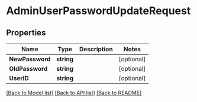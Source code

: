 # AdminUserPasswordUpdateRequest

## Properties

Name | Type | Description | Notes
------------ | ------------- | ------------- | -------------
**NewPassword** | **string** |  | [optional] 
**OldPassword** | **string** |  | [optional] 
**UserID** | **string** |  | [optional] 

[[Back to Model list]](../README.md#documentation-for-models) [[Back to API list]](../README.md#documentation-for-api-endpoints) [[Back to README]](../README.md)


